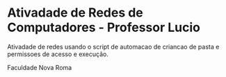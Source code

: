 # Ativadade de Redes de Computadores - Professor Lucio


Ativadade de redes usando o script de automacao de criancao de pasta e permissoes de acesso e execução.


Faculdade Nova Roma
